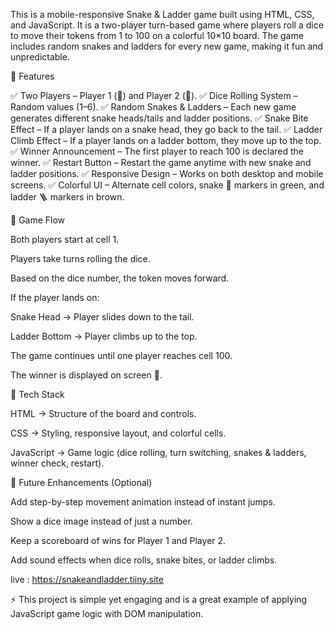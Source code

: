 This is a mobile-responsive Snake & Ladder game built using HTML, CSS, and JavaScript. It is a two-player turn-based game where players roll a dice to move their tokens from 1 to 100 on a colorful 10×10 board. The game includes random snakes and ladders for every new game, making it fun and unpredictable.

🔹 Features

✅ Two Players – Player 1 (🔵) and Player 2 (🔴).
✅ Dice Rolling System – Random values (1–6).
✅ Random Snakes & Ladders – Each new game generates different snake heads/tails and ladder positions.
✅ Snake Bite Effect – If a player lands on a snake head, they go back to the tail.
✅ Ladder Climb Effect – If a player lands on a ladder bottom, they move up to the top.
✅ Winner Announcement – The first player to reach 100 is declared the winner.
✅ Restart Button – Restart the game anytime with new snake and ladder positions.
✅ Responsive Design – Works on both desktop and mobile screens.
✅ Colorful UI – Alternate cell colors, snake 🐍 markers in green, and ladder 🪜 markers in brown.

🔹 Game Flow

Both players start at cell 1.

Players take turns rolling the dice.

Based on the dice number, the token moves forward.

If the player lands on:

Snake Head → Player slides down to the tail.

Ladder Bottom → Player climbs up to the top.

The game continues until one player reaches cell 100.

The winner is displayed on screen 🎉.

🔹 Tech Stack

HTML → Structure of the board and controls.

CSS → Styling, responsive layout, and colorful cells.

JavaScript → Game logic (dice rolling, turn switching, snakes & ladders, winner check, restart).

🔹 Future Enhancements (Optional)

Add step-by-step movement animation instead of instant jumps.

Show a dice image instead of just a number.

Keep a scoreboard of wins for Player 1 and Player 2.

Add sound effects when dice rolls, snake bites, or ladder climbs.


live : https://snakeandladder.tiiny.site

⚡ This project is simple yet engaging and is a great example of applying JavaScript game logic with DOM manipulation.
